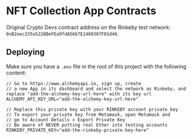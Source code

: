 # NFT Collection App Contracts

Original Crypto Devs contract address on the Rinkeby test network: `0xB2eec335a5228BeFEa9fdA5667E1469307F01d46`.

## Deploying

Make sure you have a `.env` file in the root of this project with the following content:

```
// Go to https://www.alchemyapi.io, sign up, create
// a new App in its dashboard and select the network as Rinkeby, and replace "add-the-alchemy-key-url-here" with its key url
ALCHEMY_API_KEY_URL="add-the-alchemy-key-url-here"

// Replace this private key with your RINKEBY account private key
// To export your private key from Metamask, open Metamask and
// go to Account Details > Export Private Key
// Be aware of NEVER putting real Ether into testing accounts
RINKEBY_PRIVATE_KEY="add-the-rinkeby-private-key-here"
```
